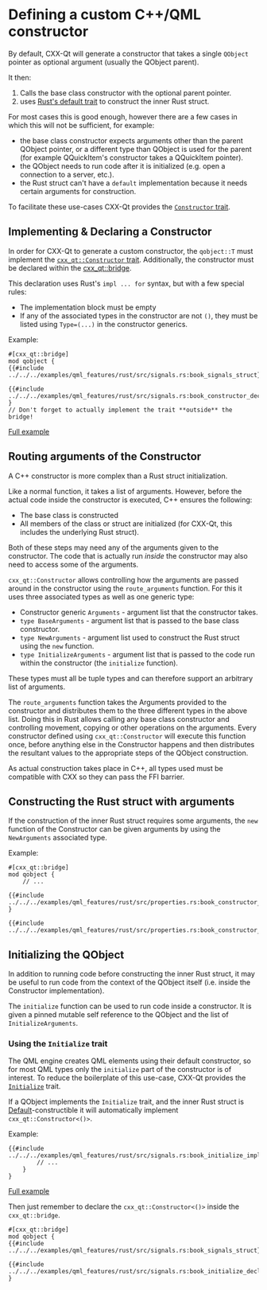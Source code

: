 <!-- 
SPDX-FileCopyrightText: 2023 Klarälvdalens Datakonsult AB, a KDAB Group company <info@kdab.com>
SPDX-FileContributor: Leon Matthes <leon.matthes@kdab.com>

SPDX-License-Identifier: MIT OR Apache-2.0
-->

# Defining a custom C++/QML constructor

By default, CXX-Qt will generate a constructor that takes a single `QObject` pointer as optional argument (usually the QObject parent).

It then:
1. Calls the base class constructor with the optional parent pointer.
2. uses [Rust's default trait][default-trait] to construct the inner Rust struct.

For most cases this is good enough, however there are a few cases in which this will not be sufficient, for example:
* the base class constructor expects arguments other than the parent QObject pointer, or a different type than QObject is used for the parent (for example QQuickItem's constructor takes a QQuickItem pointer).
* the QObject needs to run code after it is initialized (e.g. open a connection to a server, etc.).
* the Rust struct can't have a `default` implementation because it needs certain arguments for construction.

To facilitate these use-cases CXX-Qt provides the [`Constructor` trait][constructor-trait].

## Implementing & Declaring a Constructor
In order for CXX-Qt to generate a custom constructor, the `qobject::T` must implement the [`cxx_qt::Constructor` trait][constructor-trait].
Additionally, the constructor must be declared within the [cxx_qt::bridge](./bridge.md).

This declaration uses Rust's `impl ... for` syntax, but with a few special rules:
* The implementation block must be empty
* If any of the associated types in the constructor are not `()`, they
    must be listed using `Type=(...)` in the constructor generics.

Example:
```rust,ignore,noplayground
#[cxx_qt::bridge]
mod qobject {
{{#include ../../../examples/qml_features/rust/src/signals.rs:book_signals_struct}}

{{#include ../../../examples/qml_features/rust/src/signals.rs:book_constructor_decl}}
}
// Don't forget to actually implement the trait **outside** the bridge!
```
[Full example](https://github.com/KDAB/cxx-qt/blob/main/examples/qml_features/rust/src/signals.rs)

## Routing arguments of the Constructor
A C++ constructor is more complex than a Rust struct initialization.

Like a normal function, it takes a list of arguments.
However, before the actual code inside the constructor is executed, C++ ensures the following:
* The base class is constructed
* All members of the class or struct are initialized (for CXX-Qt, this includes the underlying Rust struct).

Both of these steps may need any of the arguments given to the constructor.
The code that is actually run *inside* the constructor may also need to access some of the arguments.

`cxx_qt::Constructor` allows controlling how the arguments are passed around in the constructor using the `route_arguments` function.
For this it uses three associated types as well as one generic type:
* Constructor generic `Arguments` - argument list that the constructor takes.
* `type BaseArguments` - argument list that is passed to the base class constructor.
* `type NewArguments` - argument list used to construct the Rust struct using the `new` function.
* `type InitializeArguments` - argument list that is passed to the code run within the constructor (the `initialize` function).

These types must all be tuple types and can therefore support an arbitrary list of arguments.

The `route_arguments` function takes the Arguments provided to the constructor and distributes them to the three different types in the above list.
Doing this in Rust allows calling any base class constructor and controlling movement, copying or other operations on the arguments.
Every constructor defined using `cxx_qt::Constructor` will execute this function once, before anything else in the Constructor happens and then distributes the resultant values to the appropriate steps of the QObject construction.

As actual construction takes place in C++, all types used must be compatible with CXX so they can pass the FFI barrier.

## Constructing the Rust struct with arguments
If the construction of the inner Rust struct requires some arguments, the `new` function of the Constructor can be given arguments by using the `NewArguments` associated type.

Example:
```rust,ignore
#[cxx_qt::bridge]
mod qobject {
    // ...

{{#include ../../../examples/qml_features/rust/src/properties.rs:book_constructor_new_decl}}
}

{{#include ../../../examples/qml_features/rust/src/properties.rs:book_constructor_new_impl}}
```

## Initializing the QObject
In addition to running code before constructing the inner Rust struct, it may be useful to run code from the context of the QObject itself (i.e. inside the Constructor implementation).

The `initialize` function can be used to run code inside a constructor.
It is given a pinned mutable self reference to the QObject and the list of `InitializeArguments`.

### Using the `Initialize` trait
The QML engine creates QML elements using their default constructor, so for most QML types only the `initialize` part of the constructor is of interest.
To reduce the boilerplate of this use-case, CXX-Qt provides the [`Initialize`][initialize-trait] trait.

If a QObject implements the `Initialize` trait, and the inner Rust struct is [Default][default-trait]-constructible it will automatically implement `cxx_qt::Constructor<()>`.

Example:
```rust,ignore
{{#include ../../../examples/qml_features/rust/src/signals.rs:book_initialize_impl}}
        // ...
    }
}
```
[Full example](https://github.com/KDAB/cxx-qt/blob/main/examples/qml_features/rust/src/signals.rs)

Then just remember to declare the `cxx_qt::Constructor<()>` inside the `cxx_qt::bridge`.
```rust,ignore
#[cxx_qt::bridge]
mod qobject {
{{#include ../../../examples/qml_features/rust/src/signals.rs:book_signals_struct}}

{{#include ../../../examples/qml_features/rust/src/signals.rs:book_initialize_decl}}
}
```

[constructor-trait]: https://docs.rs/cxx-qt/latest/cxx_qt/trait.Constructor.html
[initialize-trait]: https://docs.rs/cxx-qt/latest/cxx_qt/trait.Initialize.html
[default-trait]: https://doc.rust-lang.org/std/default/trait.Default.html
